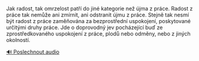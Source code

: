
Jak radost, tak omrzelost patří do jiné kategorie než újma z práce. Radost z práce tak nemůže ani zmírnit, ani odstranit újmu z práce. Stejně tak nesmí být radost z práce zaměňována za bezprostřední uspokojení, poskytované určitými druhy práce. Jde o doprovodný jev pocházející buď ze zprostředkovaného uspokojení z práce, plodů nebo odměny, nebo z jiných okolností.

[🔊 Poslechnout audio](/data/7-paragraphs/audio/chapter_105/para_013-Jak-radost-tak-omrzelost-pat-do-jin-kategorie.mp3)
